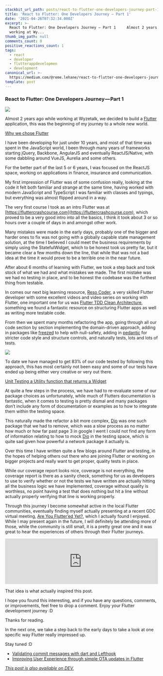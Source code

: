 ```yaml
---
stackbit_url_path: posts/react-to-flutter-one-developers-journey-part-1-5eli
title: 'React to Flutter: One Developers Journey — Part 1'
date: '2021-04-26T07:32:34.000Z'
excerpt: >-
  React to Flutter: One Developers Journey — Part 1     Almost 2 years ago while
  working at Wy...
thumb_img_path: null
comments_count: 0
positive_reactions_count: 1
tags:
  - react
  - developer
  - flutterappdevelopmen
  - development
canonical_url: >-
  https://medium.com/@reme.lehane/react-to-flutter-one-developers-journey-part-1-f101443bff82
template: post
---
```



### React to Flutter: One Developers Journey — Part 1

![](https://cdn-images-1.medium.com/max/1024/1*zYJA3LEI08WOn6E8aJ44uw.jpeg)

Almost 2 years ago while working at Wyzetalk, we decided to build a [Flutter](https://flutter.dev) application, this was the beginning of my journey to a whole new world.

[Why we chose Flutter](https://dev.to/remejuan/why-we-chose-flutter-2jh0)

I have been developing for just under 10 years, and most of that time was spent in the JavaScript world, I been through many years of frameworks starting jQuery, Backbone, AngularJS and eventually ReactJS/Native, with some dabbling around VueJS, Aurelia and some others.

For the better part of the last 5 or 6 years, I was focused on the ReactJS space, working on applications in finance, insurance and communication.

My first impression of Flutter was of some confusion really, looking at the code it felt both familiar and strange at the same time, having worked with modern JavaScript and TypeScript I was familiar with classes and typings, but everything was almost flipped around in a way.

The very first course I took as an intro Flutter was at [https://fluttercrashcourse.com](https://fluttercrashcourse.com), which proved to be a very good intro into all the basics, I think it took about 3 or so hours over a couple of days in and amongst other work.

Many mistakes were made in the early days, probably one of the bigger and harder ones to fix was not going with a globally capable state management solution, at the time I believed I could meet the business requirements by simply using the StatefulWidget, which to be honest took us pretty far, but it became clear a few months down the line, that while that was not a bad idea at the time it would prove to be a terrible one in the near future.

After about 6 months of learning with Flutter, we took a step back and took stock of what we had and what mistakes we made. The first mistake was we had no testing in place, and to be honest the codebase was the furthest thing from testable.

In comes our next big learning resource, [Reso Coder](https://www.youtube.com/channel/UCSIvrn68cUk8CS8MbtBmBkA), a very skilled Flutter developer with some excellent videos and video series on working with Flutter, one important one for us was [Flutter TDD Clean Architecture](https://www.youtube.com/playlist?list=PLB6lc7nQ1n4iYGE_khpXRdJkJEp9WOech), something we found a fantastic resource on structuring Flutter apps as well as writing more testable code.

From then we spent many months refactoring the app, going through all our code section by section implementing the domain-driven approach, adding in packages like [freezed](https://pub.dev/packages/freezed) to help with null-safety, adding in [pedantic](https://pub.dev/packages/pedantic) for stricter code style and structure controls, and naturally tests, lots and lots of tests.

![](https://cdn-images-1.medium.com/max/1024/1*DmIfnWoj4hgTTgH_Uo8u6w.png)

To date we have managed to get 83% of our code tested by following this approach, this has most certainly not been easy and some of our tests have ended up being either very creative or very out there.

[Unit Testing a Utility function that returns a Widget](https://dev.to/remejuan/unit-testing-a-utility-function-that-returns-a-widget-4cbj)

At quite a few steps in the process, we have had to re-evaluate some of our package choices as unfortunately, while much of Flutters documentation is fantastic, when it comes to testing is pretty dismal and many packages don’t include any form of documentation or examples as to how to integrate them within the testing space.

This naturally made the refactor a bit more complex, [Dio](https://pub.dev/packages/dio) was one such package that we had to remove, which was a slow process as no matter how much or how far past page 3 in google I went I could not find any form of information relating to how to mock [Dio](https://pub.dev/packages/dio) in the testing space, which is quite sad given how powerful a network package it actually is.

Over this time I have written quite a few blogs around Flutter and testing, in the hopes of helping others out there who are joining Flutter or working on bigger projects and really want to get proper, quality tests in place.

While our coverage report looks nice, coverage is not everything, the coverage report is there as a sanity check, something for us as developers to use to verify whether or not the tests we have written are actually hitting all the business logic we have implemented, coverage without quality is worthless, no point having a test that does nothing but hit a line without actually properly verifying that line is working properly.

Through this journey I become somewhat active in the local Flutter communities, eventually finding myself actually presenting at a recent GDC virtual meeting, [Are You Flutter’ed Yet?](https://gdg.community.dev/events/details/google-gdg-cape-town-presents-are-you-fluttered-yet/%5C), which I actually found I enjoyed. While I may present again in the future, I will definitely be attending more of those, while the community is still small, it is a pretty great one and it was great to hear the experiences of others through their Flutter journeys.


<iframe class="liquidTag" src="https://dev.to/embed/youtube?args=oJSMT97rURs" style="border: 0; width: 100%;"></iframe>


That idea is what actually inspired this post.

I hope you found this interesting, and if you have any questions, comments, or improvements, feel free to drop a comment. Enjoy your Flutter development journey :D

Thanks for reading.

In the next one, we take a step back to the early days to take a look at one specific way Flutter really impressed up.

Stay tuned :D

- [Validating commit messages with dart and Lefthook](https://dev.to/remejuan/validating-commit-messages-with-dart-and-lefthook-9de)
- [Improving User Experience through simple OTA updates in Flutter](https://medium.com/wyzetalk-tech/improving-user-experience-through-simple-ota-updates-in-flutter-ba7169e3a59b)

*[This post is also available on DEV.](https://dev.to/remejuan/react-to-flutter-one-developers-journey-part-1-5eli)*


<script>
const parent = document.getElementsByTagName('head')[0];
const script = document.createElement('script');
script.type = 'text/javascript';
script.src = 'https://cdnjs.cloudflare.com/ajax/libs/iframe-resizer/4.1.1/iframeResizer.min.js';
script.charset = 'utf-8';
script.onload = function() {
    window.iFrameResize({}, '.liquidTag');
};
parent.appendChild(script);
</script>    
